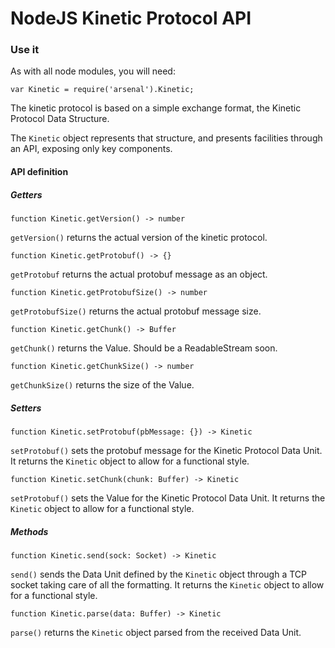 # NodeJS Kinetic Protocol API

### Use it

As with all node modules, you will need:
```node
var Kinetic = require('arsenal').Kinetic;
```
The kinetic protocol is based on a simple exchange format, the Kinetic Protocol
Data Structure.

The `Kinetic` object represents that structure, and presents facilities through
an API, exposing only key components.

#### API definition

##### Getters

```node
function Kinetic.getVersion() -> number
```
`getVersion()` returns the actual version of the kinetic protocol.

```node
function Kinetic.getProtobuf() -> {}
```
`getProtobuf` returns the actual protobuf message as an object.

```node
function Kinetic.getProtobufSize() -> number
```
`getProtobufSize()` returns the actual protobuf message size.

```node
function Kinetic.getChunk() -> Buffer
```
`getChunk()` returns the Value. Should be a ReadableStream soon.

```node
function Kinetic.getChunkSize() -> number
```
`getChunkSize()` returns the size of the Value.

##### Setters

```node
function Kinetic.setProtobuf(pbMessage: {}) -> Kinetic
```
`setProtobuf()` sets the protobuf message for the Kinetic Protocol Data Unit.
It returns the `Kinetic` object to allow for a functional style.

```node
function Kinetic.setChunk(chunk: Buffer) -> Kinetic
```
`setProtobuf()` sets the Value for the Kinetic Protocol Data Unit.
It returns the `Kinetic` object to allow for a functional style.

##### Methods
```node
function Kinetic.send(sock: Socket) -> Kinetic
```
`send()` sends the Data Unit defined by the `Kinetic` object through a TCP
socket taking care of all the formatting. It returns the `Kinetic` object to
allow for a functional style.

```node
function Kinetic.parse(data: Buffer) -> Kinetic
```
`parse()` returns the `Kinetic` object parsed from the received Data Unit.
